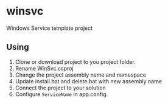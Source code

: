 # winsvc #
Windows Service template project

## Using ##

1. Clone or download project to you project folder.
2. Rename WinSvc.csproj
3. Change the project assembly name and namespace
4. Update install.bat and delete.bat with new assembly name
5. Connect the project to your solution
6. Configure `ServiceName` in app.config.
